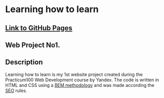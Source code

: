 # Learning how to learn

## [Link to GitHub Pages][ghpages]

## Web Project No1.

## Description

Learning how to learn is my 1st website project created during the Practicum100 Web Development course by Yandex.
The code is written in HTML and CSS using a [BEM methodology][bemmeth] and was made according the [SEO][seo] rules.

[bemmeth]: https://en.bem.info/
[seo]: https://developers.google.com/search/docs/beginner/seo-starter-guide
[ghpages]: https://sashadar.github.io/Learning-how-to-learn/
